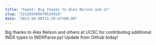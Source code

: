 ```yaml
---
title: "tweet: Big thanks to Alex Nelson and ot"
slug: "321283489670524928"
date: "2013-04-08T15:28:47+00:00"
---
```

Big thanks to Alex Nelson and others at UCSC for contributing additional INDX types to INDXParse.py! Update from Github today!
